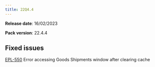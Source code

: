```yaml
---
title: 22Q4.4
---
```


**Release date**: 16/02/2023

**Pack version**: 22.4.4

## Fixed issues

[EPL-550](https://github.com/etendosoftware/etendo_core/issues/145) Error accessing Goods Shipments window after clearing cache

